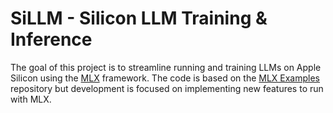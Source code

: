 # SiLLM - Silicon LLM Training & Inference
The goal of this project is to streamline running and training LLMs on Apple Silicon using the [MLX](https://github.com/ml-explore/mlx/) framework. The code is based on the [MLX Examples](https://github.com/ml-explore/mlx-examples) repository but development is focused on implementing new features to run with MLX.